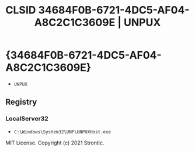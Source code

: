 ﻿---
title: "CLSID 34684F0B-6721-4DC5-AF04-A8C2C1C3609E | UNPUX"
excerpt: What is COM-Object CLSID 34684F0B-6721-4DC5-AF04-A8C2C1C3609E?
---

# {34684F0B-6721-4DC5-AF04-A8C2C1C3609E}

* `UNPUX`

## Registry


### LocalServer32

* `C:\Windows\System32\UNP\UNPUXHost.exe`

MIT License. Copyright (c) 2021 Strontic.


